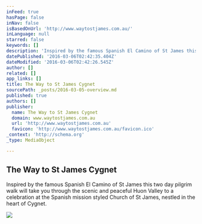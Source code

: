 ```yaml
---
inFeed: true
hasPage: false
inNav: false
isBasedOnUrl: 'http://www.waytostjames.com.au/'
inLanguage: null
starred: false
keywords: []
description: 'Inspired by the famous Spanish El Camino of St James this two day pilgrim walk will take you through the scenic and peaceful Huon Valley to a celebration at the Spanish mission styled Church of St James, nestled in the heart of Cygnet.'
datePublished: '2016-03-06T02:42:35.404Z'
dateModified: '2016-03-06T02:42:26.545Z'
author: []
related: []
app_links: []
title: The Way to St James Cygnet
sourcePath: _posts/2016-03-05-overview.md
published: true
authors: []
publisher:
  name: The Way to St James Cygnet
  domain: www.waytostjames.com.au
  url: 'http://www.waytostjames.com.au'
  favicon: 'http://www.waytostjames.com.au/favicon.ico'
_context: 'http://schema.org'
_type: MediaObject

---
```

<article style=""><h1>The Way to St James Cygnet</h1><p>Inspired by the famous Spanish El Camino of St James this two day pilgrim walk will take you through the scenic and peaceful Huon Valley to a celebration at the Spanish mission styled Church of St James, nestled in the heart of Cygnet.</p><img src="https://s3-us-west-2.amazonaws.com/the-grid-img/p/6b15d77ffa4660ec454ec277d0ac357e4034e16d.jpg" /></article>